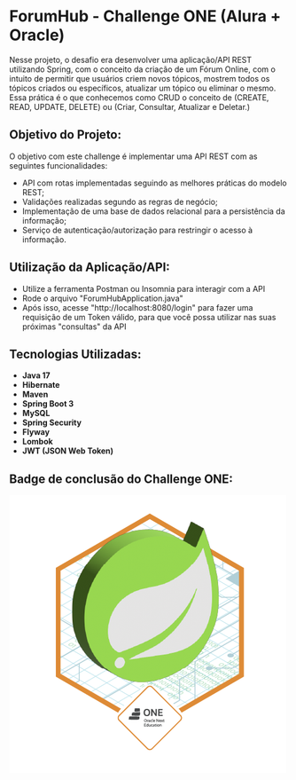 # ForumHub - Challenge ONE (Alura + Oracle)

Nesse projeto, o desafio era desenvolver uma aplicação/API REST utilizando Spring, 
com o conceito da criação de um Fórum Online, com o intuito de permitir que 
usuários criem novos tópicos, mostrem todos os tópicos criados ou específicos, 
atualizar um tópico ou eliminar o mesmo. Essa prática é o que conhecemos como CRUD
o conceito de (CREATE, READ, UPDATE, DELETE) ou (Criar, Consultar, Atualizar e Deletar.)

## Objetivo do Projeto:
O objetivo com este challenge é implementar uma API REST com as seguintes funcionalidades:

- API com rotas implementadas seguindo as melhores práticas do modelo REST;
- Validações realizadas segundo as regras de negócio;
- Implementação de uma base de dados relacional para a persistência da informação;
- Serviço de autenticação/autorização para restringir o acesso à informação.

## Utilização da Aplicação/API:

- Utilize a ferramenta Postman ou Insomnia para interagir com a API
- Rode o arquivo "ForumHubApplication.java" 
- Após isso, acesse "http://localhost:8080/login" para fazer uma requisição 
de um Token válido, para que você possa utilizar nas suas próximas "consultas" da API

## Tecnologias Utilizadas:

-  **Java 17**
-  **Hibernate**
-  **Maven**
-  **Spring Boot 3**
-  **MySQL**
-  **Spring Security**
-  **Flyway**
-  **Lombok**
-  **JWT (JSON Web Token)**

## Badge de conclusão do Challenge ONE:
![badge de conclusão do desafio](ForumHub/src/assets-md/badge-spring.png)
